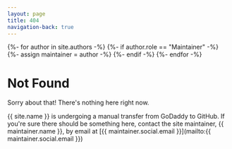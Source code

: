 ```yaml
---
layout: page
title: 404
navigation-back: true
---
```


{%- for author in site.authors -%}
    {%- if author.role == "Maintainer" -%}
        {%- assign maintainer = author -%}
    {%- endif -%}
{%- endfor -%}

# Not Found

Sorry about that! There's nothing here right now.

{{ site.name }} is undergoing a manual transfer from GoDaddy to GitHub. If you're sure there should be something here, contact the site maintainer, {{ maintainer.name }}, by email at [{{ maintainer.social.email }}](mailto:{{ maintainer.social.email }})
